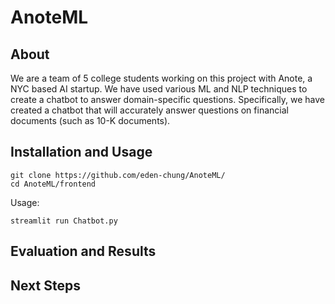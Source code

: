 # AnoteML
## About
We are a team of 5 college students working on this project with Anote, a NYC based AI startup. We have used various ML and NLP techniques to create a chatbot to answer domain-specific questions. Specifically, we have created a chatbot that will accurately answer questions on financial documents (such as 10-K documents).


## Installation and Usage
```
git clone https://github.com/eden-chung/AnoteML/
cd AnoteML/frontend
```
Usage:
```
streamlit run Chatbot.py
```

## Evaluation and Results

## Next Steps

